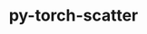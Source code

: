 ---
title: "py-torch-scatter"
layout: cache
categories: [package, develop]
meta: {"versions": ["2.1.2"], "compilers": ["apple-clang@=15.0.0", "gcc@=11.4.0"], "oss": ["ubuntu22.04", "ventura"], "platforms": ["darwin", "linux"], "targets": ["aarch64", "x86_64_v3"], "stacks": ["ml-darwin-aarch64-mps", "ml-linux-x86_64-cpu", "ml-linux-x86_64-cuda", "root"], "num_specs": 55, "num_specs_by_stack": {"root": 55, "ml-darwin-aarch64-mps": 7, "ml-linux-x86_64-cpu": 7, "ml-linux-x86_64-cuda": 7}}
spec_details: [{"hash": "mjsiyle2ofniuuvlsytr6iezxvpbw2h2", "compiler": "apple-clang@=15.0.0", "versions": ["2.1.2"], "os": "ventura", "platform": "darwin", "target": "aarch64", "variants": ["build_system=python_pip"], "stacks": ["root"], "size": "-", "tarball": "https://binaries.spack.io/develop/build_cache/darwin-ventura-aarch64/apple-clang-15.0.0/py-torch-scatter-2.1.2/darwin-ventura-aarch64-apple-clang-15.0.0-py-torch-scatter-2.1.2-mjsiyle2ofniuuvlsytr6iezxvpbw2h2.spack"}, {"hash": "p5nbtk6xcutcbypxifg2ez46whilikbz", "compiler": "apple-clang@=15.0.0", "versions": ["2.1.2"], "os": "ventura", "platform": "darwin", "target": "aarch64", "variants": ["build_system=python_pip"], "stacks": ["root"], "size": "-", "tarball": "https://binaries.spack.io/develop/build_cache/darwin-ventura-aarch64/apple-clang-15.0.0/py-torch-scatter-2.1.2/darwin-ventura-aarch64-apple-clang-15.0.0-py-torch-scatter-2.1.2-p5nbtk6xcutcbypxifg2ez46whilikbz.spack"}, {"hash": "my63hu7hd7ri4ktw6dby7btepg2bgm24", "compiler": "apple-clang@=15.0.0", "versions": ["2.1.2"], "os": "ventura", "platform": "darwin", "target": "aarch64", "variants": ["build_system=python_pip"], "stacks": ["root"], "size": "-", "tarball": "https://binaries.spack.io/develop/build_cache/darwin-ventura-aarch64/apple-clang-15.0.0/py-torch-scatter-2.1.2/darwin-ventura-aarch64-apple-clang-15.0.0-py-torch-scatter-2.1.2-my63hu7hd7ri4ktw6dby7btepg2bgm24.spack"}, {"hash": "z3xgm7vfglqj67qpteq3n6pz4zwrdajr", "compiler": "apple-clang@=15.0.0", "versions": ["2.1.2"], "os": "ventura", "platform": "darwin", "target": "aarch64", "variants": ["build_system=python_pip"], "stacks": ["ml-darwin-aarch64-mps", "root"], "size": "-", "tarball": "https://binaries.spack.io/develop/build_cache/darwin-ventura-aarch64/apple-clang-15.0.0/py-torch-scatter-2.1.2/darwin-ventura-aarch64-apple-clang-15.0.0-py-torch-scatter-2.1.2-z3xgm7vfglqj67qpteq3n6pz4zwrdajr.spack"}, {"hash": "jpuvc4xj7dm7rewicu3fq7huwe5bmceo", "compiler": "apple-clang@=15.0.0", "versions": ["2.1.2"], "os": "ventura", "platform": "darwin", "target": "aarch64", "variants": ["build_system=python_pip"], "stacks": ["ml-darwin-aarch64-mps", "root"], "size": "-", "tarball": "https://binaries.spack.io/develop/build_cache/darwin-ventura-aarch64/apple-clang-15.0.0/py-torch-scatter-2.1.2/darwin-ventura-aarch64-apple-clang-15.0.0-py-torch-scatter-2.1.2-jpuvc4xj7dm7rewicu3fq7huwe5bmceo.spack"}, {"hash": "vwsg2quxw4qawdwszsi2wpfp2qkw3m3w", "compiler": "apple-clang@=15.0.0", "versions": ["2.1.2"], "os": "ventura", "platform": "darwin", "target": "aarch64", "variants": ["build_system=python_pip"], "stacks": ["ml-darwin-aarch64-mps", "root"], "size": "-", "tarball": "https://binaries.spack.io/develop/build_cache/darwin-ventura-aarch64/apple-clang-15.0.0/py-torch-scatter-2.1.2/darwin-ventura-aarch64-apple-clang-15.0.0-py-torch-scatter-2.1.2-vwsg2quxw4qawdwszsi2wpfp2qkw3m3w.spack"}, {"hash": "qtf7kkxujeo5oiukgvwsr6dap3y2m5zk", "compiler": "apple-clang@=15.0.0", "versions": ["2.1.2"], "os": "ventura", "platform": "darwin", "target": "aarch64", "variants": ["build_system=python_pip"], "stacks": ["root"], "size": "-", "tarball": "https://binaries.spack.io/develop/build_cache/darwin-ventura-aarch64/apple-clang-15.0.0/py-torch-scatter-2.1.2/darwin-ventura-aarch64-apple-clang-15.0.0-py-torch-scatter-2.1.2-qtf7kkxujeo5oiukgvwsr6dap3y2m5zk.spack"}, {"hash": "xyzvnimgixd4qcbxkjm5yxum3pnxjdu7", "compiler": "apple-clang@=15.0.0", "versions": ["2.1.2"], "os": "ventura", "platform": "darwin", "target": "aarch64", "variants": ["build_system=python_pip"], "stacks": ["root"], "size": "-", "tarball": "https://binaries.spack.io/develop/build_cache/darwin-ventura-aarch64/apple-clang-15.0.0/py-torch-scatter-2.1.2/darwin-ventura-aarch64-apple-clang-15.0.0-py-torch-scatter-2.1.2-xyzvnimgixd4qcbxkjm5yxum3pnxjdu7.spack"}, {"hash": "tdph3l2wgfhweqsuxsikv5x633nirznp", "compiler": "apple-clang@=15.0.0", "versions": ["2.1.2"], "os": "ventura", "platform": "darwin", "target": "aarch64", "variants": ["build_system=python_pip"], "stacks": ["ml-darwin-aarch64-mps", "root"], "size": "-", "tarball": "https://binaries.spack.io/develop/build_cache/darwin-ventura-aarch64/apple-clang-15.0.0/py-torch-scatter-2.1.2/darwin-ventura-aarch64-apple-clang-15.0.0-py-torch-scatter-2.1.2-tdph3l2wgfhweqsuxsikv5x633nirznp.spack"}, {"hash": "iduc3istnxqubh6v75fyux6qs56oqw7v", "compiler": "apple-clang@=15.0.0", "versions": ["2.1.2"], "os": "ventura", "platform": "darwin", "target": "aarch64", "variants": ["build_system=python_pip"], "stacks": ["ml-darwin-aarch64-mps", "root"], "size": "-", "tarball": "https://binaries.spack.io/develop/build_cache/darwin-ventura-aarch64/apple-clang-15.0.0/py-torch-scatter-2.1.2/darwin-ventura-aarch64-apple-clang-15.0.0-py-torch-scatter-2.1.2-iduc3istnxqubh6v75fyux6qs56oqw7v.spack"}, {"hash": "ah6f6wsfbgwwg3xi7jtbnaz2mr6cckqb", "compiler": "apple-clang@=15.0.0", "versions": ["2.1.2"], "os": "ventura", "platform": "darwin", "target": "aarch64", "variants": ["build_system=python_pip"], "stacks": ["ml-darwin-aarch64-mps", "root"], "size": "-", "tarball": "https://binaries.spack.io/develop/build_cache/darwin-ventura-aarch64/apple-clang-15.0.0/py-torch-scatter-2.1.2/darwin-ventura-aarch64-apple-clang-15.0.0-py-torch-scatter-2.1.2-ah6f6wsfbgwwg3xi7jtbnaz2mr6cckqb.spack"}, {"hash": "gyh2lfm6fofjepwficcbhj5rukorpifx", "compiler": "apple-clang@=15.0.0", "versions": ["2.1.2"], "os": "ventura", "platform": "darwin", "target": "aarch64", "variants": ["build_system=python_pip"], "stacks": ["ml-darwin-aarch64-mps", "root"], "size": "-", "tarball": "https://binaries.spack.io/develop/build_cache/darwin-ventura-aarch64/apple-clang-15.0.0/py-torch-scatter-2.1.2/darwin-ventura-aarch64-apple-clang-15.0.0-py-torch-scatter-2.1.2-gyh2lfm6fofjepwficcbhj5rukorpifx.spack"}, {"hash": "hb2kxod5xgkbdow27zxzfwxbawyab2w6", "compiler": "gcc@=11.4.0", "versions": ["2.1.2"], "os": "ubuntu22.04", "platform": "linux", "target": "x86_64_v3", "variants": ["build_system=python_pip"], "stacks": ["root"], "size": "-", "tarball": "https://binaries.spack.io/develop/build_cache/linux-ubuntu22.04-x86_64_v3/gcc-11.4.0/py-torch-scatter-2.1.2/linux-ubuntu22.04-x86_64_v3-gcc-11.4.0-py-torch-scatter-2.1.2-hb2kxod5xgkbdow27zxzfwxbawyab2w6.spack"}, {"hash": "4nfa72nh4zetp3ps6rc2q4gd43jls6k7", "compiler": "gcc@=11.4.0", "versions": ["2.1.2"], "os": "ubuntu22.04", "platform": "linux", "target": "x86_64_v3", "variants": ["build_system=python_pip"], "stacks": ["root"], "size": "-", "tarball": "https://binaries.spack.io/develop/build_cache/linux-ubuntu22.04-x86_64_v3/gcc-11.4.0/py-torch-scatter-2.1.2/linux-ubuntu22.04-x86_64_v3-gcc-11.4.0-py-torch-scatter-2.1.2-4nfa72nh4zetp3ps6rc2q4gd43jls6k7.spack"}, {"hash": "cpskoscyvjzye6bxjdd5sqjq6ou2gkr3", "compiler": "gcc@=11.4.0", "versions": ["2.1.2"], "os": "ubuntu22.04", "platform": "linux", "target": "x86_64_v3", "variants": ["build_system=python_pip"], "stacks": ["root"], "size": "-", "tarball": "https://binaries.spack.io/develop/build_cache/linux-ubuntu22.04-x86_64_v3/gcc-11.4.0/py-torch-scatter-2.1.2/linux-ubuntu22.04-x86_64_v3-gcc-11.4.0-py-torch-scatter-2.1.2-cpskoscyvjzye6bxjdd5sqjq6ou2gkr3.spack"}, {"hash": "bcn7sivedj2ynfgs2i5godzc5esqm2np", "compiler": "gcc@=11.4.0", "versions": ["2.1.2"], "os": "ubuntu22.04", "platform": "linux", "target": "x86_64_v3", "variants": ["build_system=python_pip"], "stacks": ["root"], "size": "-", "tarball": "https://binaries.spack.io/develop/build_cache/linux-ubuntu22.04-x86_64_v3/gcc-11.4.0/py-torch-scatter-2.1.2/linux-ubuntu22.04-x86_64_v3-gcc-11.4.0-py-torch-scatter-2.1.2-bcn7sivedj2ynfgs2i5godzc5esqm2np.spack"}, {"hash": "zqjrnoo5okujomrekdzhpszeanhbwzp4", "compiler": "gcc@=11.4.0", "versions": ["2.1.2"], "os": "ubuntu22.04", "platform": "linux", "target": "x86_64_v3", "variants": ["build_system=python_pip"], "stacks": ["ml-linux-x86_64-cpu", "root"], "size": "-", "tarball": "https://binaries.spack.io/develop/build_cache/linux-ubuntu22.04-x86_64_v3/gcc-11.4.0/py-torch-scatter-2.1.2/linux-ubuntu22.04-x86_64_v3-gcc-11.4.0-py-torch-scatter-2.1.2-zqjrnoo5okujomrekdzhpszeanhbwzp4.spack"}, {"hash": "55rzdasnqcc6howqvbuno5x6vjctotsy", "compiler": "gcc@=11.4.0", "versions": ["2.1.2"], "os": "ubuntu22.04", "platform": "linux", "target": "x86_64_v3", "variants": ["build_system=python_pip"], "stacks": ["root"], "size": "-", "tarball": "https://binaries.spack.io/develop/build_cache/linux-ubuntu22.04-x86_64_v3/gcc-11.4.0/py-torch-scatter-2.1.2/linux-ubuntu22.04-x86_64_v3-gcc-11.4.0-py-torch-scatter-2.1.2-55rzdasnqcc6howqvbuno5x6vjctotsy.spack"}, {"hash": "5df4abgijdomlwhvjvlefz4pkcy7uquf", "compiler": "gcc@=11.4.0", "versions": ["2.1.2"], "os": "ubuntu22.04", "platform": "linux", "target": "x86_64_v3", "variants": ["build_system=python_pip"], "stacks": ["root"], "size": "-", "tarball": "https://binaries.spack.io/develop/build_cache/linux-ubuntu22.04-x86_64_v3/gcc-11.4.0/py-torch-scatter-2.1.2/linux-ubuntu22.04-x86_64_v3-gcc-11.4.0-py-torch-scatter-2.1.2-5df4abgijdomlwhvjvlefz4pkcy7uquf.spack"}, {"hash": "ft7k2ekiwv3ken2f552jmraogkqevcp4", "compiler": "gcc@=11.4.0", "versions": ["2.1.2"], "os": "ubuntu22.04", "platform": "linux", "target": "x86_64_v3", "variants": ["build_system=python_pip"], "stacks": ["root"], "size": "-", "tarball": "https://binaries.spack.io/develop/build_cache/linux-ubuntu22.04-x86_64_v3/gcc-11.4.0/py-torch-scatter-2.1.2/linux-ubuntu22.04-x86_64_v3-gcc-11.4.0-py-torch-scatter-2.1.2-ft7k2ekiwv3ken2f552jmraogkqevcp4.spack"}, {"hash": "fbra5a5p5mjyfw2wy3v2s5tlupns7lli", "compiler": "gcc@=11.4.0", "versions": ["2.1.2"], "os": "ubuntu22.04", "platform": "linux", "target": "x86_64_v3", "variants": ["build_system=python_pip"], "stacks": ["root"], "size": "-", "tarball": "https://binaries.spack.io/develop/build_cache/linux-ubuntu22.04-x86_64_v3/gcc-11.4.0/py-torch-scatter-2.1.2/linux-ubuntu22.04-x86_64_v3-gcc-11.4.0-py-torch-scatter-2.1.2-fbra5a5p5mjyfw2wy3v2s5tlupns7lli.spack"}, {"hash": "gm6ri5f6eq3ddoawzxpcybhdpyphuq5r", "compiler": "gcc@=11.4.0", "versions": ["2.1.2"], "os": "ubuntu22.04", "platform": "linux", "target": "x86_64_v3", "variants": ["build_system=python_pip"], "stacks": ["ml-linux-x86_64-cpu", "root"], "size": "-", "tarball": "https://binaries.spack.io/develop/build_cache/linux-ubuntu22.04-x86_64_v3/gcc-11.4.0/py-torch-scatter-2.1.2/linux-ubuntu22.04-x86_64_v3-gcc-11.4.0-py-torch-scatter-2.1.2-gm6ri5f6eq3ddoawzxpcybhdpyphuq5r.spack"}, {"hash": "2cwpbppzrhs27htg3ohsdtla6jr6amzq", "compiler": "gcc@=11.4.0", "versions": ["2.1.2"], "os": "ubuntu22.04", "platform": "linux", "target": "x86_64_v3", "variants": ["build_system=python_pip"], "stacks": ["root"], "size": "-", "tarball": "https://binaries.spack.io/develop/build_cache/linux-ubuntu22.04-x86_64_v3/gcc-11.4.0/py-torch-scatter-2.1.2/linux-ubuntu22.04-x86_64_v3-gcc-11.4.0-py-torch-scatter-2.1.2-2cwpbppzrhs27htg3ohsdtla6jr6amzq.spack"}, {"hash": "fotlajpxlxglcmg3erwreg2kz5mg4ngc", "compiler": "gcc@=11.4.0", "versions": ["2.1.2"], "os": "ubuntu22.04", "platform": "linux", "target": "x86_64_v3", "variants": ["build_system=python_pip"], "stacks": ["ml-linux-x86_64-cpu", "root"], "size": "-", "tarball": "https://binaries.spack.io/develop/build_cache/linux-ubuntu22.04-x86_64_v3/gcc-11.4.0/py-torch-scatter-2.1.2/linux-ubuntu22.04-x86_64_v3-gcc-11.4.0-py-torch-scatter-2.1.2-fotlajpxlxglcmg3erwreg2kz5mg4ngc.spack"}, {"hash": "fadv4ezzlloa25tuzsvnfmobrpbcgqwo", "compiler": "gcc@=11.4.0", "versions": ["2.1.2"], "os": "ubuntu22.04", "platform": "linux", "target": "x86_64_v3", "variants": ["build_system=python_pip"], "stacks": ["root"], "size": "-", "tarball": "https://binaries.spack.io/develop/build_cache/linux-ubuntu22.04-x86_64_v3/gcc-11.4.0/py-torch-scatter-2.1.2/linux-ubuntu22.04-x86_64_v3-gcc-11.4.0-py-torch-scatter-2.1.2-fadv4ezzlloa25tuzsvnfmobrpbcgqwo.spack"}, {"hash": "5ed7msg4jru2oupkewnnl5ed4iip2onw", "compiler": "gcc@=11.4.0", "versions": ["2.1.2"], "os": "ubuntu22.04", "platform": "linux", "target": "x86_64_v3", "variants": ["build_system=python_pip"], "stacks": ["ml-linux-x86_64-cpu", "root"], "size": "-", "tarball": "https://binaries.spack.io/develop/build_cache/linux-ubuntu22.04-x86_64_v3/gcc-11.4.0/py-torch-scatter-2.1.2/linux-ubuntu22.04-x86_64_v3-gcc-11.4.0-py-torch-scatter-2.1.2-5ed7msg4jru2oupkewnnl5ed4iip2onw.spack"}, {"hash": "544vr4kved6tc77py62cpcz6thq2jl7j", "compiler": "gcc@=11.4.0", "versions": ["2.1.2"], "os": "ubuntu22.04", "platform": "linux", "target": "x86_64_v3", "variants": ["build_system=python_pip"], "stacks": ["root"], "size": "-", "tarball": "https://binaries.spack.io/develop/build_cache/linux-ubuntu22.04-x86_64_v3/gcc-11.4.0/py-torch-scatter-2.1.2/linux-ubuntu22.04-x86_64_v3-gcc-11.4.0-py-torch-scatter-2.1.2-544vr4kved6tc77py62cpcz6thq2jl7j.spack"}, {"hash": "4i7duiudzgmz3siieratu4jur3vlxzh6", "compiler": "gcc@=11.4.0", "versions": ["2.1.2"], "os": "ubuntu22.04", "platform": "linux", "target": "x86_64_v3", "variants": ["build_system=python_pip"], "stacks": ["root"], "size": "-", "tarball": "https://binaries.spack.io/develop/build_cache/linux-ubuntu22.04-x86_64_v3/gcc-11.4.0/py-torch-scatter-2.1.2/linux-ubuntu22.04-x86_64_v3-gcc-11.4.0-py-torch-scatter-2.1.2-4i7duiudzgmz3siieratu4jur3vlxzh6.spack"}, {"hash": "aktjkvvoseq5oponzsyvmfyifdkoxyin", "compiler": "gcc@=11.4.0", "versions": ["2.1.2"], "os": "ubuntu22.04", "platform": "linux", "target": "x86_64_v3", "variants": ["build_system=python_pip"], "stacks": ["root"], "size": "-", "tarball": "https://binaries.spack.io/develop/build_cache/linux-ubuntu22.04-x86_64_v3/gcc-11.4.0/py-torch-scatter-2.1.2/linux-ubuntu22.04-x86_64_v3-gcc-11.4.0-py-torch-scatter-2.1.2-aktjkvvoseq5oponzsyvmfyifdkoxyin.spack"}, {"hash": "2tejdwcb57rycv5ms5livmr7sdkgg6l4", "compiler": "gcc@=11.4.0", "versions": ["2.1.2"], "os": "ubuntu22.04", "platform": "linux", "target": "x86_64_v3", "variants": ["build_system=python_pip"], "stacks": ["root"], "size": "-", "tarball": "https://binaries.spack.io/develop/build_cache/linux-ubuntu22.04-x86_64_v3/gcc-11.4.0/py-torch-scatter-2.1.2/linux-ubuntu22.04-x86_64_v3-gcc-11.4.0-py-torch-scatter-2.1.2-2tejdwcb57rycv5ms5livmr7sdkgg6l4.spack"}, {"hash": "gwxjonwxlrzbcjs4aewuo3ijesxdl7wi", "compiler": "gcc@=11.4.0", "versions": ["2.1.2"], "os": "ubuntu22.04", "platform": "linux", "target": "x86_64_v3", "variants": ["build_system=python_pip"], "stacks": ["root"], "size": "-", "tarball": "https://binaries.spack.io/develop/build_cache/linux-ubuntu22.04-x86_64_v3/gcc-11.4.0/py-torch-scatter-2.1.2/linux-ubuntu22.04-x86_64_v3-gcc-11.4.0-py-torch-scatter-2.1.2-gwxjonwxlrzbcjs4aewuo3ijesxdl7wi.spack"}, {"hash": "fbyabk6rpd26gjz5ivwheeixgkgrtpdx", "compiler": "gcc@=11.4.0", "versions": ["2.1.2"], "os": "ubuntu22.04", "platform": "linux", "target": "x86_64_v3", "variants": ["build_system=python_pip"], "stacks": ["root"], "size": "-", "tarball": "https://binaries.spack.io/develop/build_cache/linux-ubuntu22.04-x86_64_v3/gcc-11.4.0/py-torch-scatter-2.1.2/linux-ubuntu22.04-x86_64_v3-gcc-11.4.0-py-torch-scatter-2.1.2-fbyabk6rpd26gjz5ivwheeixgkgrtpdx.spack"}, {"hash": "ohqd2oyebw6qthb35jhieeuzgfqa324f", "compiler": "gcc@=11.4.0", "versions": ["2.1.2"], "os": "ubuntu22.04", "platform": "linux", "target": "x86_64_v3", "variants": ["build_system=python_pip"], "stacks": ["root"], "size": "-", "tarball": "https://binaries.spack.io/develop/build_cache/linux-ubuntu22.04-x86_64_v3/gcc-11.4.0/py-torch-scatter-2.1.2/linux-ubuntu22.04-x86_64_v3-gcc-11.4.0-py-torch-scatter-2.1.2-ohqd2oyebw6qthb35jhieeuzgfqa324f.spack"}, {"hash": "mmnqbt5rc6qxrc533naiavdb4yvyzotx", "compiler": "gcc@=11.4.0", "versions": ["2.1.2"], "os": "ubuntu22.04", "platform": "linux", "target": "x86_64_v3", "variants": ["build_system=python_pip"], "stacks": ["root"], "size": "-", "tarball": "https://binaries.spack.io/develop/build_cache/linux-ubuntu22.04-x86_64_v3/gcc-11.4.0/py-torch-scatter-2.1.2/linux-ubuntu22.04-x86_64_v3-gcc-11.4.0-py-torch-scatter-2.1.2-mmnqbt5rc6qxrc533naiavdb4yvyzotx.spack"}, {"hash": "skfhr77mxgk5pzjz6okalzvzfnsrxe2o", "compiler": "gcc@=11.4.0", "versions": ["2.1.2"], "os": "ubuntu22.04", "platform": "linux", "target": "x86_64_v3", "variants": ["build_system=python_pip"], "stacks": ["ml-linux-x86_64-cuda", "root"], "size": "-", "tarball": "https://binaries.spack.io/develop/build_cache/linux-ubuntu22.04-x86_64_v3/gcc-11.4.0/py-torch-scatter-2.1.2/linux-ubuntu22.04-x86_64_v3-gcc-11.4.0-py-torch-scatter-2.1.2-skfhr77mxgk5pzjz6okalzvzfnsrxe2o.spack"}, {"hash": "j3wrdsscaciep7rdsjzmk7x3rujw7qf6", "compiler": "gcc@=11.4.0", "versions": ["2.1.2"], "os": "ubuntu22.04", "platform": "linux", "target": "x86_64_v3", "variants": ["build_system=python_pip"], "stacks": ["root"], "size": "-", "tarball": "https://binaries.spack.io/develop/build_cache/linux-ubuntu22.04-x86_64_v3/gcc-11.4.0/py-torch-scatter-2.1.2/linux-ubuntu22.04-x86_64_v3-gcc-11.4.0-py-torch-scatter-2.1.2-j3wrdsscaciep7rdsjzmk7x3rujw7qf6.spack"}, {"hash": "pi2piwgk6mx3uyb6jztloypbsd3vnien", "compiler": "gcc@=11.4.0", "versions": ["2.1.2"], "os": "ubuntu22.04", "platform": "linux", "target": "x86_64_v3", "variants": ["build_system=python_pip"], "stacks": ["ml-linux-x86_64-cuda", "root"], "size": "-", "tarball": "https://binaries.spack.io/develop/build_cache/linux-ubuntu22.04-x86_64_v3/gcc-11.4.0/py-torch-scatter-2.1.2/linux-ubuntu22.04-x86_64_v3-gcc-11.4.0-py-torch-scatter-2.1.2-pi2piwgk6mx3uyb6jztloypbsd3vnien.spack"}, {"hash": "kzom36hoivh27z5k4plg3maxp4osjs3m", "compiler": "gcc@=11.4.0", "versions": ["2.1.2"], "os": "ubuntu22.04", "platform": "linux", "target": "x86_64_v3", "variants": ["build_system=python_pip"], "stacks": ["ml-linux-x86_64-cuda", "root"], "size": "-", "tarball": "https://binaries.spack.io/develop/build_cache/linux-ubuntu22.04-x86_64_v3/gcc-11.4.0/py-torch-scatter-2.1.2/linux-ubuntu22.04-x86_64_v3-gcc-11.4.0-py-torch-scatter-2.1.2-kzom36hoivh27z5k4plg3maxp4osjs3m.spack"}, {"hash": "yf7auquuu2orhrxnmvfami4ujqgcxlps", "compiler": "gcc@=11.4.0", "versions": ["2.1.2"], "os": "ubuntu22.04", "platform": "linux", "target": "x86_64_v3", "variants": ["build_system=python_pip"], "stacks": ["root"], "size": "-", "tarball": "https://binaries.spack.io/develop/build_cache/linux-ubuntu22.04-x86_64_v3/gcc-11.4.0/py-torch-scatter-2.1.2/linux-ubuntu22.04-x86_64_v3-gcc-11.4.0-py-torch-scatter-2.1.2-yf7auquuu2orhrxnmvfami4ujqgcxlps.spack"}, {"hash": "irlegizdrw5ky7oonkmgtzsfzuqf2dly", "compiler": "gcc@=11.4.0", "versions": ["2.1.2"], "os": "ubuntu22.04", "platform": "linux", "target": "x86_64_v3", "variants": ["build_system=python_pip"], "stacks": ["root"], "size": "-", "tarball": "https://binaries.spack.io/develop/build_cache/linux-ubuntu22.04-x86_64_v3/gcc-11.4.0/py-torch-scatter-2.1.2/linux-ubuntu22.04-x86_64_v3-gcc-11.4.0-py-torch-scatter-2.1.2-irlegizdrw5ky7oonkmgtzsfzuqf2dly.spack"}, {"hash": "zhsmk5x57vdbarxbtuq7c4qo6hcsxilt", "compiler": "gcc@=11.4.0", "versions": ["2.1.2"], "os": "ubuntu22.04", "platform": "linux", "target": "x86_64_v3", "variants": ["build_system=python_pip"], "stacks": ["ml-linux-x86_64-cpu", "root"], "size": "-", "tarball": "https://binaries.spack.io/develop/build_cache/linux-ubuntu22.04-x86_64_v3/gcc-11.4.0/py-torch-scatter-2.1.2/linux-ubuntu22.04-x86_64_v3-gcc-11.4.0-py-torch-scatter-2.1.2-zhsmk5x57vdbarxbtuq7c4qo6hcsxilt.spack"}, {"hash": "iulww7beczsj3aogiqlzwocbrcsqwlzt", "compiler": "gcc@=11.4.0", "versions": ["2.1.2"], "os": "ubuntu22.04", "platform": "linux", "target": "x86_64_v3", "variants": ["build_system=python_pip"], "stacks": ["root"], "size": "-", "tarball": "https://binaries.spack.io/develop/build_cache/linux-ubuntu22.04-x86_64_v3/gcc-11.4.0/py-torch-scatter-2.1.2/linux-ubuntu22.04-x86_64_v3-gcc-11.4.0-py-torch-scatter-2.1.2-iulww7beczsj3aogiqlzwocbrcsqwlzt.spack"}, {"hash": "u7x5hftyitdpxgapvegfvwgq7x7dof3l", "compiler": "gcc@=11.4.0", "versions": ["2.1.2"], "os": "ubuntu22.04", "platform": "linux", "target": "x86_64_v3", "variants": ["build_system=python_pip"], "stacks": ["ml-linux-x86_64-cpu", "root"], "size": "-", "tarball": "https://binaries.spack.io/develop/build_cache/linux-ubuntu22.04-x86_64_v3/gcc-11.4.0/py-torch-scatter-2.1.2/linux-ubuntu22.04-x86_64_v3-gcc-11.4.0-py-torch-scatter-2.1.2-u7x5hftyitdpxgapvegfvwgq7x7dof3l.spack"}, {"hash": "mtwfs5h5verhbjtlwrvds7y5opupaezk", "compiler": "gcc@=11.4.0", "versions": ["2.1.2"], "os": "ubuntu22.04", "platform": "linux", "target": "x86_64_v3", "variants": ["build_system=python_pip"], "stacks": ["ml-linux-x86_64-cpu", "root"], "size": "-", "tarball": "https://binaries.spack.io/develop/build_cache/linux-ubuntu22.04-x86_64_v3/gcc-11.4.0/py-torch-scatter-2.1.2/linux-ubuntu22.04-x86_64_v3-gcc-11.4.0-py-torch-scatter-2.1.2-mtwfs5h5verhbjtlwrvds7y5opupaezk.spack"}, {"hash": "zzk3iutpgjk7c4wmaoqiu3maxnpqpefy", "compiler": "gcc@=11.4.0", "versions": ["2.1.2"], "os": "ubuntu22.04", "platform": "linux", "target": "x86_64_v3", "variants": ["build_system=python_pip"], "stacks": ["root"], "size": "-", "tarball": "https://binaries.spack.io/develop/build_cache/linux-ubuntu22.04-x86_64_v3/gcc-11.4.0/py-torch-scatter-2.1.2/linux-ubuntu22.04-x86_64_v3-gcc-11.4.0-py-torch-scatter-2.1.2-zzk3iutpgjk7c4wmaoqiu3maxnpqpefy.spack"}, {"hash": "om7c7ybxlzfrfeuatidjicb6wqzsm5rh", "compiler": "gcc@=11.4.0", "versions": ["2.1.2"], "os": "ubuntu22.04", "platform": "linux", "target": "x86_64_v3", "variants": ["build_system=python_pip"], "stacks": ["ml-linux-x86_64-cuda", "root"], "size": "-", "tarball": "https://binaries.spack.io/develop/build_cache/linux-ubuntu22.04-x86_64_v3/gcc-11.4.0/py-torch-scatter-2.1.2/linux-ubuntu22.04-x86_64_v3-gcc-11.4.0-py-torch-scatter-2.1.2-om7c7ybxlzfrfeuatidjicb6wqzsm5rh.spack"}, {"hash": "rjqiyhzhfqjs3vs2crwtiyqxvh4ewmhe", "compiler": "gcc@=11.4.0", "versions": ["2.1.2"], "os": "ubuntu22.04", "platform": "linux", "target": "x86_64_v3", "variants": ["build_system=python_pip"], "stacks": ["ml-linux-x86_64-cuda", "root"], "size": "-", "tarball": "https://binaries.spack.io/develop/build_cache/linux-ubuntu22.04-x86_64_v3/gcc-11.4.0/py-torch-scatter-2.1.2/linux-ubuntu22.04-x86_64_v3-gcc-11.4.0-py-torch-scatter-2.1.2-rjqiyhzhfqjs3vs2crwtiyqxvh4ewmhe.spack"}, {"hash": "sdlwaoi4pwnuyaxnwdtg7v6w7g6qr4ya", "compiler": "gcc@=11.4.0", "versions": ["2.1.2"], "os": "ubuntu22.04", "platform": "linux", "target": "x86_64_v3", "variants": ["build_system=python_pip"], "stacks": ["root"], "size": "-", "tarball": "https://binaries.spack.io/develop/build_cache/linux-ubuntu22.04-x86_64_v3/gcc-11.4.0/py-torch-scatter-2.1.2/linux-ubuntu22.04-x86_64_v3-gcc-11.4.0-py-torch-scatter-2.1.2-sdlwaoi4pwnuyaxnwdtg7v6w7g6qr4ya.spack"}, {"hash": "tggdmv7etrf5uirwzuhkysxvgr4kmjwn", "compiler": "gcc@=11.4.0", "versions": ["2.1.2"], "os": "ubuntu22.04", "platform": "linux", "target": "x86_64_v3", "variants": ["build_system=python_pip"], "stacks": ["root"], "size": "-", "tarball": "https://binaries.spack.io/develop/build_cache/linux-ubuntu22.04-x86_64_v3/gcc-11.4.0/py-torch-scatter-2.1.2/linux-ubuntu22.04-x86_64_v3-gcc-11.4.0-py-torch-scatter-2.1.2-tggdmv7etrf5uirwzuhkysxvgr4kmjwn.spack"}, {"hash": "rjjzc25nbqykcrk3tdvzuiu5qtjehnpc", "compiler": "gcc@=11.4.0", "versions": ["2.1.2"], "os": "ubuntu22.04", "platform": "linux", "target": "x86_64_v3", "variants": ["build_system=python_pip"], "stacks": ["ml-linux-x86_64-cuda", "root"], "size": "-", "tarball": "https://binaries.spack.io/develop/build_cache/linux-ubuntu22.04-x86_64_v3/gcc-11.4.0/py-torch-scatter-2.1.2/linux-ubuntu22.04-x86_64_v3-gcc-11.4.0-py-torch-scatter-2.1.2-rjjzc25nbqykcrk3tdvzuiu5qtjehnpc.spack"}, {"hash": "ydccoymvxyj6xzwt4v76erehbg2xhkrq", "compiler": "gcc@=11.4.0", "versions": ["2.1.2"], "os": "ubuntu22.04", "platform": "linux", "target": "x86_64_v3", "variants": ["build_system=python_pip"], "stacks": ["root"], "size": "-", "tarball": "https://binaries.spack.io/develop/build_cache/linux-ubuntu22.04-x86_64_v3/gcc-11.4.0/py-torch-scatter-2.1.2/linux-ubuntu22.04-x86_64_v3-gcc-11.4.0-py-torch-scatter-2.1.2-ydccoymvxyj6xzwt4v76erehbg2xhkrq.spack"}, {"hash": "sp6bmsuzbqodmwxe2ud6cmknnjfvkge6", "compiler": "gcc@=11.4.0", "versions": ["2.1.2"], "os": "ubuntu22.04", "platform": "linux", "target": "x86_64_v3", "variants": ["build_system=python_pip"], "stacks": ["root"], "size": "-", "tarball": "https://binaries.spack.io/develop/build_cache/linux-ubuntu22.04-x86_64_v3/gcc-11.4.0/py-torch-scatter-2.1.2/linux-ubuntu22.04-x86_64_v3-gcc-11.4.0-py-torch-scatter-2.1.2-sp6bmsuzbqodmwxe2ud6cmknnjfvkge6.spack"}, {"hash": "osr36mbynuz7ilau5545lvwb74e2tdgo", "compiler": "gcc@=11.4.0", "versions": ["2.1.2"], "os": "ubuntu22.04", "platform": "linux", "target": "x86_64_v3", "variants": ["build_system=python_pip"], "stacks": ["ml-linux-x86_64-cuda", "root"], "size": "-", "tarball": "https://binaries.spack.io/develop/build_cache/linux-ubuntu22.04-x86_64_v3/gcc-11.4.0/py-torch-scatter-2.1.2/linux-ubuntu22.04-x86_64_v3-gcc-11.4.0-py-torch-scatter-2.1.2-osr36mbynuz7ilau5545lvwb74e2tdgo.spack"}, {"hash": "rdgu6tqdaii4z75jehr3hkqot5oit3g2", "compiler": "gcc@=11.4.0", "versions": ["2.1.2"], "os": "ubuntu22.04", "platform": "linux", "target": "x86_64_v3", "variants": ["build_system=python_pip"], "stacks": ["root"], "size": "-", "tarball": "https://binaries.spack.io/develop/build_cache/linux-ubuntu22.04-x86_64_v3/gcc-11.4.0/py-torch-scatter-2.1.2/linux-ubuntu22.04-x86_64_v3-gcc-11.4.0-py-torch-scatter-2.1.2-rdgu6tqdaii4z75jehr3hkqot5oit3g2.spack"}, {"hash": "zbez63uvm2tinkhwmuzol3k5afnauput", "compiler": "gcc@=11.4.0", "versions": ["2.1.2"], "os": "ubuntu22.04", "platform": "linux", "target": "x86_64_v3", "variants": ["build_system=python_pip"], "stacks": ["root"], "size": "-", "tarball": "https://binaries.spack.io/develop/build_cache/linux-ubuntu22.04-x86_64_v3/gcc-11.4.0/py-torch-scatter-2.1.2/linux-ubuntu22.04-x86_64_v3-gcc-11.4.0-py-torch-scatter-2.1.2-zbez63uvm2tinkhwmuzol3k5afnauput.spack"}]
---